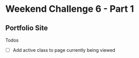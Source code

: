 # Weekend Challenge 6 - Part 1
## Portfolio Site

Todos
- [ ] Add active class to page currently being viewed